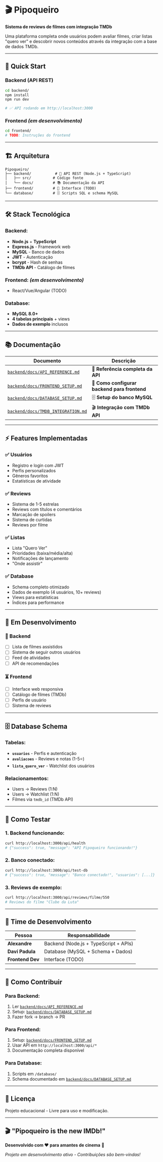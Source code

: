 # 🎬 Pipoqueiro

**Sistema de reviews de filmes com integração TMDb**

Uma plataforma completa onde usuários podem avaliar filmes, criar listas "quero ver" e descobrir novos conteúdos através da integração com a base de dados TMDb.

---

## 🚀 **Quick Start**

### **Backend (API REST)**
```bash
cd backend/
npm install
npm run dev

# ✅ API rodando em http://localhost:3000
```

### **Frontend** *(em desenvolvimento)*
```bash
cd frontend/
# TODO: Instruções do frontend
```

---

## 🏗️ **Arquitetura**

```
Pipoqueiro/
├── backend/           # 🔧 API REST (Node.js + TypeScript)
│   ├── src/          # Código fonte
│   └── docs/         # 📚 Documentação da API
├── frontend/         # 🎨 Interface (TODO)
└── database/         # 🗄️ Scripts SQL e schema MySQL
```

---

## 🛠️ **Stack Tecnológica**

### **Backend:**
- **Node.js** + **TypeScript**
- **Express.js** - Framework web
- **MySQL** - Banco de dados
- **JWT** - Autenticação
- **bcrypt** - Hash de senhas
- **TMDb API** - Catálogo de filmes

### **Frontend:** *(em desenvolvimento)*
- React/Vue/Angular (TODO)

### **Database:**
- **MySQL 8.0+**
- **4 tabelas principais** + views
- **Dados de exemplo** inclusos

---

## 📚 **Documentação**

| Documento | Descrição |
|-----------|-----------|
| [`backend/docs/API_REFERENCE.md`](backend/docs/API_REFERENCE.md) | 📡 **Referência completa da API** |
| [`backend/docs/FRONTEND_SETUP.md`](backend/docs/FRONTEND_SETUP.md) | 🚀 **Como configurar backend para frontend** |
| [`backend/docs/DATABASE_SETUP.md`](backend/docs/DATABASE_SETUP.md) | 🗄️ **Setup do banco MySQL** |
| [`backend/docs/TMDB_INTEGRATION.md`](backend/docs/TMDB_INTEGRATION.md) | 🎬 **Integração com TMDb API** |

---

## ⚡ **Features Implementadas**

### **✅ Usuários**
- Registro e login com JWT
- Perfis personalizados
- Gêneros favoritos
- Estatísticas de atividade

### **✅ Reviews**
- Sistema de 1-5 estrelas
- Reviews com títulos e comentários
- Marcação de spoilers
- Sistema de curtidas
- Reviews por filme

### **✅ Listas**
- Lista "Quero Ver"
- Prioridades (baixa/média/alta)
- Notificações de lançamento
- "Onde assistir"

### **✅ Database**
- Schema completo otimizado
- Dados de exemplo (4 usuários, 10+ reviews)
- Views para estatísticas
- Índices para performance

---

## 🎯 **Em Desenvolvimento**

### **🔄 Backend**
- [ ] Lista de filmes assistidos
- [ ] Sistema de seguir outros usuários  
- [ ] Feed de atividades
- [ ] API de recomendações

### **⏳ Frontend**
- [ ] Interface web responsiva
- [ ] Catálogo de filmes (TMDb)
- [ ] Perfis de usuário
- [ ] Sistema de reviews

---

## 🗄️ **Database Schema**

### **Tabelas:**
- **`usuarios`** - Perfis e autenticação
- **`avaliacoes`** - Reviews e notas (1-5⭐)
- **`lista_quero_ver`** - Watchlist dos usuários

### **Relacionamentos:**
- Users → Reviews (1:N)
- Users → Watchlist (1:N)  
- Filmes via `tmdb_id` (TMDb API)

---

## 🧪 **Como Testar**

### **1. Backend funcionando:**
```bash
curl http://localhost:3000/api/health
# {"success": true, "message": "API Pipoqueiro funcionando!"}
```

### **2. Banco conectado:**
```bash
curl http://localhost:3000/api/test-db
# {"success": true, "message": "Banco conectado!", "usuarios": [...]}
```

### **3. Reviews de exemplo:**
```bash
curl http://localhost:3000/api/reviews/filme/550
# Reviews do filme "Clube da Luta"
```

---

## 👥 **Time de Desenvolvimento**

| Pessoa | Responsabilidade |
|--------|-----------------|
| **Alexandre** | Backend (Node.js + TypeScript + APIs) |
| **Daví Padula** | Database (MySQL + Schema + Dados) |
| **Frontend Dev** | Interface (TODO) |

---

## 🤝 **Como Contribuir**

### **Para Backend:**
1. Ler [`backend/docs/API_REFERENCE.md`](backend/docs/API_REFERENCE.md)
2. Setup: [`backend/docs/DATABASE_SETUP.md`](backend/docs/DATABASE_SETUP.md)
3. Fazer fork → branch → PR

### **Para Frontend:**
1. Setup: [`backend/docs/FRONTEND_SETUP.md`](backend/docs/FRONTEND_SETUP.md)
2. Usar API em `http://localhost:3000/api/*`
3. Documentação completa disponível

### **Para Database:**
1. Scripts em `/database/`
2. Schema documentado em [`backend/docs/DATABASE_SETUP.md`](backend/docs/DATABASE_SETUP.md)

---

## 📝 **Licença**

Projeto educacional - Livre para uso e modificação.

---

## 🎬 **"Pipoqueiro is the new IMDb!"**

**Desenvolvido com ❤️ para amantes de cinema** 🍿

*Projeto em desenvolvimento ativo - Contribuições são bem-vindas!*